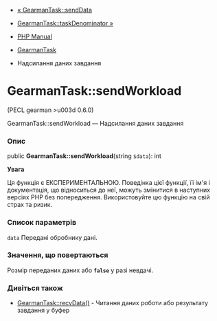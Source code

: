- [« GearmanTask::sendData](gearmantask.senddata.md)
- [GearmanTask::taskDenominator »](gearmantask.taskdenominator.md)

- [PHP Manual](index.md)
- [GearmanTask](class.gearmantask.md)
- Надсилання даних завдання

# GearmanTask::sendWorkload

(PECL gearman \>u003d 0.6.0)

GearmanTask::sendWorkload — Надсилання даних завдання

### Опис

public **GearmanTask::sendWorkload**(string `$data`): int

**Увага**

Ця функція є ЕКСПЕРИМЕНТАЛЬНОЮ. Поведінка цієї функції, її ім'я
і документація, що відноситься до неї, можуть змінитися в наступних версіях
PHP без попередження. Використовуйте цю функцію на свій страх та ризик.

### Список параметрів

`data`
Передані обробнику дані.

### Значення, що повертаються

Розмір переданих даних або **`false`** у разі невдачі.

### Дивіться також

- [GearmanTask::recvData()](gearmantask.recvdata.md) - Читання даних
роботи або результату завдання у буфер
